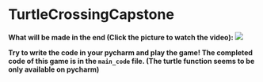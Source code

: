 # TurtleCrossingCapstone

**What will be made in the end (Click the picture to watch the video):**
[![](https://github.com/ShiyuFan0820/PythonLearningNote/assets/149340606/5db6a996-cb48-43a3-9c41-ec7670f8b2af)](https://youtu.be/H59KHb27HPg)

**Try to write the code in your pycharm and play the game! The completed code of this game is in the `main_code` file. (The turtle function seems to be only available on pycharm)**
